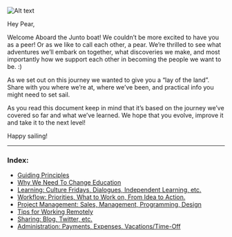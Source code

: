 ![Alt text](http://www.juntostudio.com/logo-square-75.png)

Hey Pear,

Welcome Aboard the Junto boat! We couldn’t be more excited to have you as a peer! Or as we like to call each other, a pear. We’re thrilled to see what adventures we’ll embark on together, what discoveries we make, and most importantly how we support each other in becoming the people we want to be. :)

As we set out on this journey we wanted to give you a “lay of the land”. Share with you where we’re at, where we’ve been, and practical info you might need to set sail.

As you read this document keep in mind that it’s based on the journey we’ve covered so far and what we’ve learned. We hope that you evolve, improve it and take it to the next level!

Happy sailing!

---

### Index:

- [Guiding Principles](/content/guiding-principles.md)
- [Why We Need To Change Education](/content/education.md)
- [Learning: Culture Fridays, Dialogues, Independent Learning, etc.](/content/learning.md)
- [Workflow: Priorities, What to Work on, From Idea to Action.](/content/workflow.md)
- [Project Management: Sales, Management, Programming, Design](/content/projects.md)
- [Tips for Working Remotely](/content/remote.md)
- [Sharing: Blog, Twitter, etc.](/content/sharing.md)
- [Administration: Payments, Expenses, Vacations/Time-Off](/content/admin.md)
